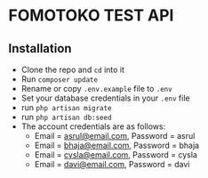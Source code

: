 # FOMOTOKO TEST API

## Installation
- Clone the repo and `cd` into it
- Run `composer update`
- Rename or copy `.env.example` file to `.env`
- Set your database credentials in your `.env` file
- run `php artisan migrate`
- run `php artisan db:seed`
- The account credentials are as follows: 
    - Email = asrul@email.com, Password = asrul
    - Email = bhaja@email.com, Password = bhaja
    - Email = cysla@email.com, Password = cysla
    - Email = davi@email.com, Password = davi